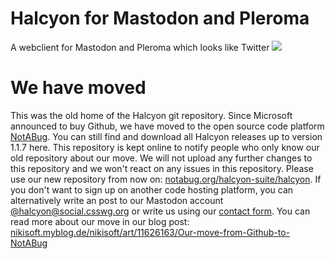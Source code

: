 # Halcyon for Mastodon and Pleroma
A webclient for Mastodon and Pleroma which looks like Twitter
<img src="https://halcyon.cybre.space/login/assets/images/preview0.png">
# We have moved
This was the old home of the Halcyon git repository. Since Microsoft announced to buy Github, we have moved to the open source code platform [NotABug](https://notabug.org). You can still find and download all Halcyon releases up to version 1.1.7 here. This repository is kept online to notify people who only know our old repository about our move. We will not upload any further changes to this repository and we won't react on any issues in this repository. Please use our new repository from now on: [notabug.org/halcyon-suite/halcyon](https://notabug.org/halcyon-suite/halcyon). If you don't want to sign up on another code hosting platform, you can alternatively write an post to our Mastodon account [@halcyon@social.csswg.org](https://social.csswg.org/@halcyon) or write us using our [contact form](http://www.nikisoft.one/contact.php). You can read more about our move in our blog post: [nikisoft.myblog.de/nikisoft/art/11626163/Our-move-from-Github-to-NotABug](https://nikisoft.myblog.de/nikisoft/art/11626163/Our-move-from-Github-to-NotABug)

